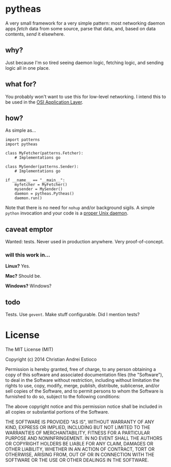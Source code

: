 # pytheas

A very small framework for a very simple pattern: most networking daemon apps
_fetch_ data from some source, parse that data, and, based on data contents,
_send_ it elsewhere.

## why?

Just because I'm so tired seeing daemon logic, fetching logic, and sending logic
all in one place.

## what for?

You probably won't want to use this for low-level networking. I intend this to
be used in the [OSI Application Layer](http://en.wikipedia.org/wiki/Application_layer).

## how?

As simple as...

    import patterns
    import pytheas

    class MyFetcher(patterns.Fetcher):
        # Implementations go

    class MySender(patterns.Sender):
        # Implementations go

    if __name__ == "__main__":
        myfetcher = MyFetcher()
        mysender = MySender()
        daemon = pytheas.Pytheas()
        daemon.run()

Note that there is no need for `nohup` and/or background sigils. A simple
`python` invocation and your code is a [proper Unix daemon](http://legacy.python.org/dev/peps/pep-3143/#correct-daemon-behaviour).

## caveat emptor

Wanted: tests. Never used in production anywhere. Very proof-of-concept.

### will this work in...

**Linux?** Yes.

**Mac?** Should be.

**Windows?** Windows?

## todo

Tests. Use `gevent`. Make stuff configurable. Did I mention tests?

# License

The MIT License (MIT)

Copyright (c) 2014 Christian Andrei Estioco

Permission is hereby granted, free of charge, to any person obtaining a copy
of this software and associated documentation files (the "Software"), to deal
in the Software without restriction, including without limitation the rights
to use, copy, modify, merge, publish, distribute, sublicense, and/or sell
copies of the Software, and to permit persons to whom the Software is
furnished to do so, subject to the following conditions:

The above copyright notice and this permission notice shall be included in all
copies or substantial portions of the Software.

THE SOFTWARE IS PROVIDED "AS IS", WITHOUT WARRANTY OF ANY KIND, EXPRESS OR
IMPLIED, INCLUDING BUT NOT LIMITED TO THE WARRANTIES OF MERCHANTABILITY,
FITNESS FOR A PARTICULAR PURPOSE AND NONINFRINGEMENT. IN NO EVENT SHALL THE
AUTHORS OR COPYRIGHT HOLDERS BE LIABLE FOR ANY CLAIM, DAMAGES OR OTHER
LIABILITY, WHETHER IN AN ACTION OF CONTRACT, TORT OR OTHERWISE, ARISING FROM,
OUT OF OR IN CONNECTION WITH THE SOFTWARE OR THE USE OR OTHER DEALINGS IN THE
SOFTWARE.
